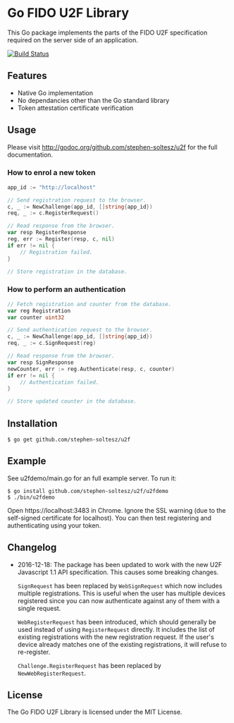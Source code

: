 # Go FIDO U2F Library

This Go package implements the parts of the FIDO U2F specification required on
the server side of an application.

[![Build Status](https://travis-ci.org/stephen-soltesz/u2f.svg?branch=master)](https://travis-ci.org/stephen-soltesz/u2f)

## Features

- Native Go implementation
- No dependancies other than the Go standard library
- Token attestation certificate verification

## Usage

Please visit http://godoc.org/github.com/stephen-soltesz/u2f for the full
documentation.

### How to enrol a new token

```go
app_id := "http://localhost"

// Send registration request to the browser.
c, _ := NewChallenge(app_id, []string{app_id})
req, _ := c.RegisterRequest()

// Read response from the browser.
var resp RegisterResponse
reg, err := Register(resp, c, nil)
if err != nil {
    // Registration failed.
}

// Store registration in the database.
```

### How to perform an authentication

```go
// Fetch registration and counter from the database.
var reg Registration
var counter uint32

// Send authentication request to the browser.
c, _ := NewChallenge(app_id, []string{app_id})
req, _ := c.SignRequest(reg)

// Read response from the browser.
var resp SignResponse
newCounter, err := reg.Authenticate(resp, c, counter)
if err != nil {
    // Authentication failed.
}

// Store updated counter in the database.
```

## Installation

```
$ go get github.com/stephen-soltesz/u2f
```

## Example

See u2fdemo/main.go for an full example server. To run it:

```
$ go install github.com/stephen-soltesz/u2f/u2fdemo
$ ./bin/u2fdemo
```

Open https://localhost:3483 in Chrome.
Ignore the SSL warning (due to the self-signed certificate for localhost).
You can then test registering and authenticating using your token.

## Changelog

- 2016-12-18: The package has been updated to work with the new
  U2F Javascript 1.1 API specification. This causes some breaking changes.

  `SignRequest` has been replaced by `WebSignRequest` which now includes
  multiple registrations. This is useful when the user has multiple devices
  registered since you can now authenticate against any of them with a single
  request.

  `WebRegisterRequest` has been introduced, which should generally be used
  instead of using `RegisterRequest` directly. It includes the list of existing
  registrations with the new registration request. If the user's device already
  matches one of the existing registrations, it will refuse to re-register.

  `Challenge.RegisterRequest` has been replaced by `NewWebRegisterRequest`.

## License

The Go FIDO U2F Library is licensed under the MIT License.
